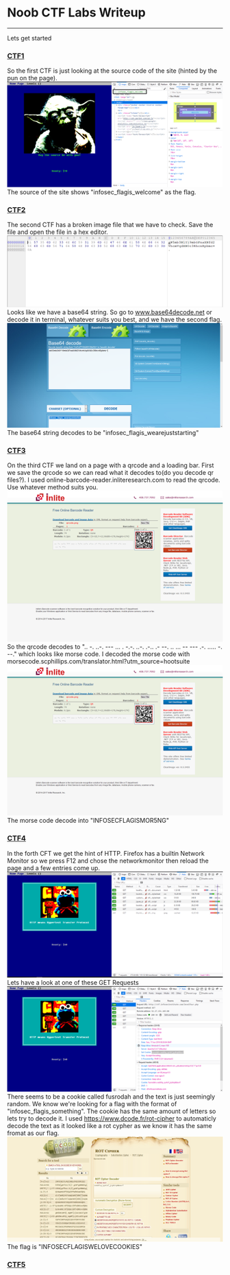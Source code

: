 # Noob CTF Labs Writeup 
 ---
 Lets get started
 ### [CTF1](http://ctf.infosecinstitute.com/levelone.php)
 So the first CTF is just looking at the source code of the site (hinted by the pun on the page). 
 ![CTF 1 Screenshot](CTF1.png)
 The source of the site shows "infosec_flagis_welcome" as the flag.
 
  ### [CTF2](http://ctf.infosecinstitute.com/leveltwo.php)
  The second CTF has a broken image file that we have to check. Save the file and open the file in a hex editor. 
   ![CTF 2.1 Screenshot](CTF2.1.png)
   Looks like we have a base64 string. So go to www.base64decode.net or decode it in terminal, whatever suits you best, and we have the second flag.
   ![CTF 2.2 Screenshot](CTF2.2.png)
   The base64 string decodes to be "infosec_flagis_wearejuststarting"
                                                                          
 ### [CTF3](http://ctf.infosecinstitute.com/levelthree.php)
 On the third CTF we land on a page with a qrcode and a loading bar. First we save the qrcode so we can read what it decodes to(do you decode qr files?). I used online-barcode-reader.inliteresearch.com to read the qrcode. Use whatever method suits you.
 ![CTF 3.1 Screenshot](CTF3.1.png)
 So the qrcode decodes to ".. -. ..-. --- ... . -.-. ..-. .-.. .- --. .. ... -- --- .-. ..... -. --." which looks like morse code. I decoded the morse code with morsecode.scphillips.com/translator.html?utm_source=hootsuite 
 ![CTF 3.1 Screenshot](CTF3.1.png)
 The morse code decode into "INFOSECFLAGISMOR5NG"
  
 ### [CTF4](http://ctf.infosecinstitute.com/levelfour.php)
 In the forth CFT we get the hint of HTTP. Firefox has a builtin Network Monitor so we press F12 and chose the networkmonitor then reload the page and a few entries come up.
 ![CTF 4.1 Screenshot](CTF4.1.png)
 Lets have a look at one of these GET Requests 
 ![CTF 4.2 Screenshot](CTF4.2.png)
 There seems to be a cookie called fusrodah and the text is just seemingly random. 
 We know we're looking for a flag with the format of "infosec_flagis_something". The cookie has the same amount of letters so lets try to decode it. I used https://www.dcode.fr/rot-cipher to automaticly decode the text as it looked like a rot cypher as we know it has the same fromat as our flag.
 ![CTF 4.2 Screenshot](CTF4.3.png)
 The flag is "INFOSECFLAGISWELOVECOOKIES"
 
 ### [CTF5](http://ctf.infosecinstitute.com/levelfive.php)